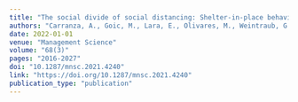 ```yaml
---
title: "The social divide of social distancing: Shelter-in-place behavior in Santiago during the COVID-19 pandemic"
authors: "Carranza, A., Goic, M., Lara, E., Olivares, M., Weintraub, G.Y., Covarrubia, J., Escobedo, C., Jara, N. and Basso, L.J."
date: 2022-01-01
venue: "Management Science"
volume: "68(3)"
pages: "2016-2027"
doi: "10.1287/mnsc.2021.4240"
link: "https://doi.org/10.1287/mnsc.2021.4240"
publication_type: "publication"
---
```

